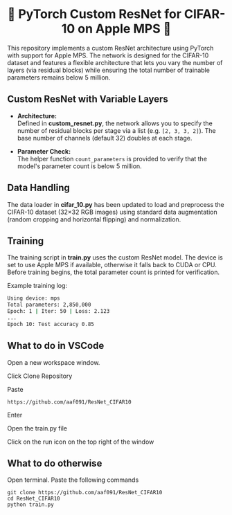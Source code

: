 <h1 style="text-align: center;">🍏 PyTorch Custom ResNet for CIFAR-10 on Apple MPS 🍏</h1>

This repository implements a custom ResNet architecture using PyTorch with support for Apple MPS. The network is designed for the CIFAR-10 dataset and features a flexible architecture that lets you vary the number of layers (via residual blocks) while ensuring the total number of trainable parameters remains below 5 million.

## Custom ResNet with Variable Layers

- **Architecture:**  
  Defined in **custom_resnet.py**, the network allows you to specify the number of residual blocks per stage via a list (e.g. `[2, 3, 3, 2]`). The base number of channels (default 32) doubles at each stage.

- **Parameter Check:**  
  The helper function `count_parameters` is provided to verify that the model's parameter count is below 5 million.

## Data Handling

The data loader in **cifar_10.py** has been updated to load and preprocess the CIFAR-10 dataset (32×32 RGB images) using standard data augmentation (random cropping and horizontal flipping) and normalization.

## Training

The training script in **train.py** uses the custom ResNet model. The device is set to use Apple MPS if available, otherwise it falls back to CUDA or CPU. Before training begins, the total parameter count is printed for verification.

Example training log:
```sh
Using device: mps
Total parameters: 2,850,000
Epoch: 1 | Iter: 50 | Loss: 2.123
...
Epoch 10: Test accuracy 0.85
```

## What to do in VSCode
Open a new workspace window.

Click Clone Repository

Paste 

```
https://github.com/aaf091/ResNet_CIFAR10
```

Enter

Open the train.py file

Click on the run icon on the top right of the window

## What to do otherwise
Open terminal.
Paste the following commands
```
git clone https://github.com/aaf091/ResNet_CIFAR10
cd ResNet_CIFAR10
python train.py
```
